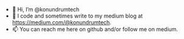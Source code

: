 - 👋 Hi, I’m @konundrumtech
- 🌱 I code and sometimes write to my medium blog at https://medium.com/@konundrumtech.
- 📫 You can reach me here on github and/or follow me on medium.

<!---
konundrumtech/konundrumtech is a ✨ special ✨ repository because its `README.md` (this file) appears on your GitHub profile.
You can click the Preview link to take a look at your changes.
--->
